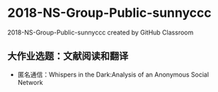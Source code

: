 # 2018-NS-Group-Public-sunnyccc
2018-NS-Group-Public-sunnyccc created by GitHub Classroom
## 大作业选题：文献阅读和翻译
- 匿名通信：Whispers in the Dark:Analysis of an Anonymous Social Network
